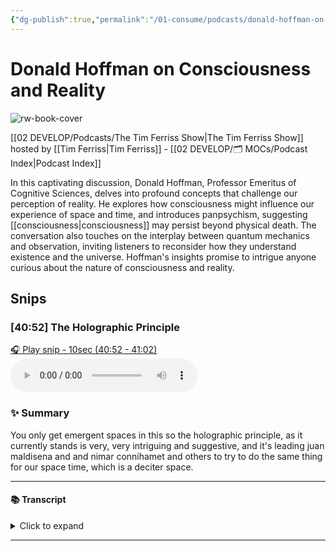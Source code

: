 ```yaml
---
{"dg-publish":true,"permalink":"/01-consume/podcasts/donald-hoffman-on-consciousness-and-reality/","title":"Donald Hoffman on Consciousness and Reality","tags":["podcasts"]}
---
```


# Donald Hoffman on Consciousness and Reality

![rw-book-cover](https://images.weserv.nl/?url=https%3A%2F%2Fcontent.production.cdn.art19.com%2Fimages%2F69%2F10%2F10%2Ffb%2F691010fb-625e-4abe-993c-a57228b28dbe%2F91cb53ae0d5dbb379b9dffecf0a772593891d0d09bbe6d90ee746edbdb79e3ec75584f2ceb8260e9f675a90c05419b9b99842a76905b686f0f51c1a9d3e227ab.jpeg&w=300&h=300)

[[02 DEVELOP/Podcasts/The Tim Ferriss Show\|The Tim Ferriss Show]] hosted by [[Tim Ferriss\|Tim Ferriss]] - [[02 DEVELOP/🗂️ MOCs/Podcast Index\|Podcast Index]]

In this captivating discussion, Donald Hoffman, Professor Emeritus of Cognitive Sciences, delves into profound concepts that challenge our perception of reality. He explores how consciousness might influence our experience of space and time, and introduces panpsychism, suggesting [[consciousness\|consciousness]] may persist beyond physical death. The conversation also touches on the interplay between quantum mechanics and observation, inviting listeners to reconsider how they understand existence and the universe. Hoffman's insights promise to intrigue anyone curious about the nature of consciousness and reality.


## Snips


### [40:52] The Holographic Principle


[🎧 Play snip - 10sec️ (40:52 - 41:02)](https://share.snipd.com/snip/193146e6-13b8-4971-b3a9-15001ee24f8a)
<audio controls> <source src="https://rss.art19.com/episodes/49f43155-f25b-4f1b-bb1b-96840b80f4d4.mp3?rss_browser=BAhJIgpTbmlwZAY6BkVU--7de01baece82063bda1cca2dc0d698735fdbe34a#t=40:52,41:02"> </audio>




### ✨ Summary
You only get emergent spaces in this so the holographic principle, as it currently stands is very, very intriguing and suggestive, and it's leading juan maldisena and and nimar connihamet and others to try to do the same thing for our space time, which is a deciter space.


---




#### 📚 Transcript
<details>
<summary>Click to expand</summary>
<blockquote><b>Donald Hoffman</b><br/><br/>You only get emergent space in this. So the holographic principle as it currently stands is very, very intriguing and suggestive, and it's leading Juan</blockquote>
</details>



---

